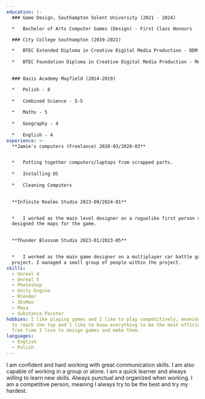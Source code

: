 ```yaml
---
education: |-
  ### Game Design, Southampton Solent University (2021 - 2024)

  *   Bachelor of Arts Computer Games (Design) - First Class Honours

  ### City College Southampton (2019-2021)

  *   BTEC Extended Diploma in Creative Digital Media Production - DDM
      
  *   BTEC Foundation Diploma in Creative Digital Media Production - Merit
      

  ### Oasis Academy Mayfield (2014-2019)

  *   Polish - 8
      
  *   Combined Science - 5-5
      
  *   Maths - 5
      
  *   Geography - 4
      
  *   English - 4
experience: >-
  **Jamie's computers (Freelance) 2020-03/2020-03**


  *   Putting together computers/laptops from scrapped parts.
      
  *   Installing OS
      
  *   Cleaning Computers
      

  **Infinite Realms Studio 2023-09/2024-01**


  *   I worked as the main level designer on a roguelike first person shooter. I
  designed the maps for the game.
      

  **Thunder Blossom Studio 2023-01/2023-05**


  *   I worked as the main game designer on a multiplayer car battle game
  project. I managed a small group of people within the project.
skills:
  - Unreal 4
  - Unreal 5
  - Photoshop
  - Unity Engine
  - Blender
  - 3DsMax
  - Maya
  - Substance Painter
hobbies: I like playing games and I like to play competitively, meaning I like
  to reach the top and I like to know everything to be the most efficient. In my
  free time I love to design games and make them.
languages:
  - English
  - Polish
---
```

I am confident and hard working with great communication skills. I am also capable of working in a group or alone. I am a quick learner and always willing to learn new skills. Always punctual and organized when working. I am a competitive person, meaning I always try to be the best and try my hardest.